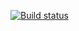 [![Build status](https://ci.appveyor.com/api/projects/status/7grlwt9smtm5we0d?svg=true)](https://ci.appveyor.com/project/chashnikova-as/card-delivery)

